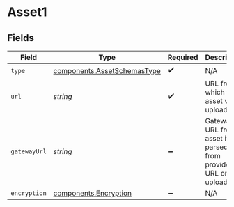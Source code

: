 # Asset1


## Fields

| Field                                                                      | Type                                                                       | Required                                                                   | Description                                                                |
| -------------------------------------------------------------------------- | -------------------------------------------------------------------------- | -------------------------------------------------------------------------- | -------------------------------------------------------------------------- |
| `type`                                                                     | [components.AssetSchemasType](../../models/components/assetschemastype.md) | :heavy_check_mark:                                                         | N/A                                                                        |
| `url`                                                                      | *string*                                                                   | :heavy_check_mark:                                                         | URL from which the asset was uploaded.                                     |
| `gatewayUrl`                                                               | *string*                                                                   | :heavy_minus_sign:                                                         | Gateway URL from asset if parsed from provided URL on upload.              |
| `encryption`                                                               | [components.Encryption](../../models/components/encryption.md)             | :heavy_minus_sign:                                                         | N/A                                                                        |